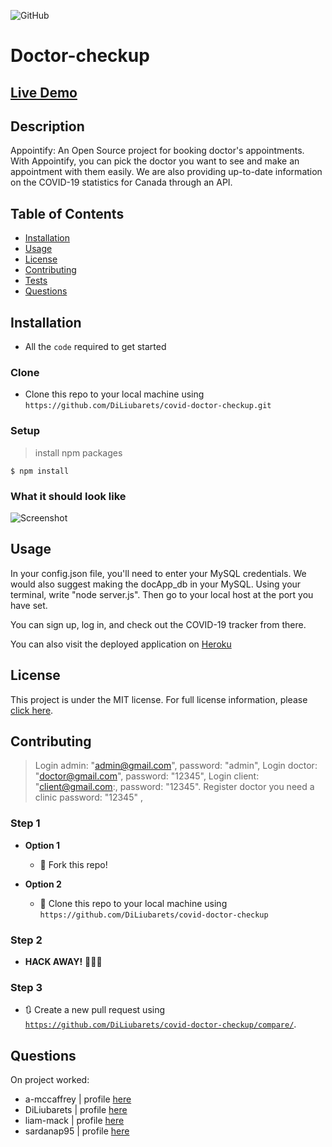 ![GitHub](https://img.shields.io/github/license/DiLiubarets/covid-doctor-checkup)

# Doctor-checkup

## [Live Demo](https://floating-inlet-71164.herokuapp.com)
## Description

Appointify: An Open Source project for booking doctor's appointments. With Appointify, you can pick the doctor you want to see and make an appointment with them easily. We are also providing up-to-date information on the COVID-19 statistics for Canada through an API.

## Table of Contents

* [Installation](#installation)
* [Usage](#usage)
* [License](#license)
* [Contributing](#contributing)
* [Tests](#tests)
* [Questions](#questions)


## Installation

- All the `code` required to get started

### Clone

- Clone this repo to your local machine using `https://github.com/DiLiubarets/covid-doctor-checkup.git`

### Setup


> install npm packages

```shell
$ npm install
```

### What it should look like

![Screenshot](screenshot.png)

## Usage

In your config.json file, you'll need to enter your MySQL credentials. We would also suggest making the docApp_db in your MySQL. Using your terminal, write "node server.js". Then go to your local host at the port you have set.

You can sign up, log in, and check out the COVID-19 tracker from there.

You can also visit the deployed application on [Heroku](https://floating-inlet-71164.herokuapp.com)


## License

This project is under the MIT license. For full license information, please [click here](https://choosealicense.com/licenses/MIT/). 


## Contributing

> Login admin: "admin@gmail.com", password: "admin",
> Login doctor:  "doctor@gmail.com", password: "12345",
> Login client: "client@gmail.com:, password: "12345".
> Register doctor you need a clinic password: "12345"
      ,
      

### Step 1

- **Option 1**
    - 🍴 Fork this repo!

- **Option 2**
    - 👯 Clone this repo to your local machine using `https://github.com/DiLiubarets/covid-doctor-checkup`

### Step 2

- **HACK AWAY!** 🔨🔨🔨

### Step 3

- 🔃 Create a new pull request using <a href="https://github.com/DiLiubarets/covid-doctor-checkup/compare/" target="_blank">`https://github.com/DiLiubarets/covid-doctor-checkup/compare/`</a>.


## Questions

On project worked:

* a-mccaffrey | profile [here](https://www.github.com/a-mccaffrey)
* DiLiubarets | profile [here](https://github.com/DiLiubarets)
* liam-mack | profile [here](https://github.com/liam-mack)
* sardanap95 | profile [here](https://github.com/sardanap95)
